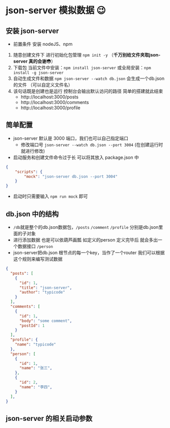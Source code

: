 # json-server 模拟数据 😉

## 安装 json-server
- 前置条件 安装 nodeJS、npm
1. 随意创建文件下 进行初始化包管理 `npm init -y`   （**千万别给文件夹取json-server 真的会谢😳**）
2. 下载包 当前文件中安装：`npm install json-server`  或全局安装：`npm install -g json-server`
3. 自动生成文件和数据  `npm json-server --watch db.json`  会生成一个db.json 的文件 （可以自定义文件名）
4. 该句话既是创建也是运行 控制台会输出默认访问的路径  简单的搭建就此结束
   - http://localhost:3000/posts
   - http://localhost:3000/comments
   - http://localhost:3000/profile


## 简单配置
- json-server 默认是 3000 端口，我们也可以自己指定端口
  - 修改端口号 `json-server --watch db.json --port 3004` (在创建运行时就进行修改)
- 启动服务和创建文件命令过于长 可以将其放入 package.json 中
```json
{
    "scripts": {
        "mock": "json-server db.json --port 3004"
    }
}
```
- 启动时只需要输入 `npm run mock` 即可

## db.json 中的结构
- `/db`就是整个的db.json数据包，`/posts` `/comment` `/profile` 分别是db.json里面的子对象
- 进行添加数据 也是可以依葫芦画瓢 如定义的person  定义完毕后 就会多出一个数据接口 `/person`
- json-server把db.json 根节点的每一个key，当作了一个router 我们可以根据这个规则来编写测试数据
```json
{
  "posts": [
    {
      "id": 1,
      "title": "json-server",
      "author": "typicode"
    }
  ],
  "comments": [
    {
      "id": 1,
      "body": "some comment",
      "postId": 1
    }
  ],
  "profile": {
    "name": "typicode"
  },
  "person": [
    {
      "id": 1,
      "name": "张三",
    },
    {
      "id": 2,
      "name": "李四",
    }
  ],
}
```
## json-server 的相关启动参数
